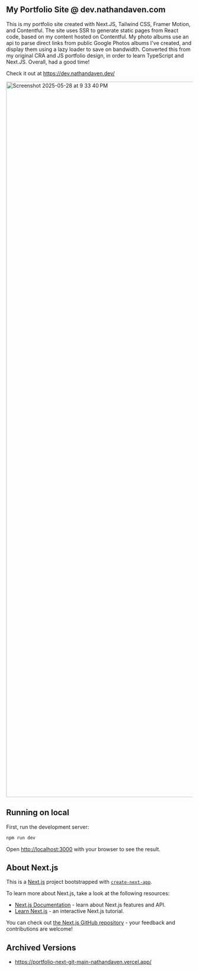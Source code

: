 ## My Portfolio Site @ dev.nathandaven.com

This is my portfolio site created with Next.JS, Tailwind CSS, Framer Motion, and Contentful. The site uses SSR to generate static pages from React code, based on my content hosted on Contentful. My photo albums use an api to parse direct links from public Google Photos albums I've created, and display them using a lazy loader to save on bandwidth. Converted this from my original CRA and JS portfolio design, in order to learn TypeScript and Next.JS. Overall, had a good time!

Check it out at https://dev.nathandaven.dev/

<img width="1931" alt="Screenshot 2025-05-28 at 9 33 40 PM" src="https://github.com/user-attachments/assets/1fa84cf7-7348-45c4-82f4-6da985092170" />


## Running on local

First, run the development server:

```bash
npm run dev
```

Open [http://localhost:3000](http://localhost:3000) with your browser to see the result.

## About Next.js

This is a [Next.js](https://nextjs.org/) project bootstrapped with [`create-next-app`](https://github.com/vercel/next.js/tree/canary/packages/create-next-app).

To learn more about Next.js, take a look at the following resources:

- [Next.js Documentation](https://nextjs.org/docs) - learn about Next.js features and API.
- [Learn Next.js](https://nextjs.org/learn) - an interactive Next.js tutorial.

You can check out [the Next.js GitHub repository](https://github.com/vercel/next.js/) - your feedback and contributions are welcome!

## Archived Versions

- https://portfolio-next-git-main-nathandaven.vercel.app/
